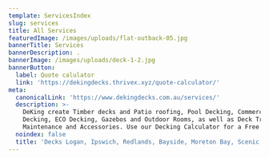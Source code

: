 ```yaml
---
template: ServicesIndex
slug: services
title: All Services
featuredImage: /images/uploads/flat-outback-05.jpg
bannerTitle: Services
bannerDescription: .
bannerImage: /images/uploads/deck-1-2.jpg
bannerButton:
  label: Quote calulator
  link: 'https://dekingdecks.thrivex.xyz/quote-calculator/'
meta:
  canonicalLink: 'https://www.dekingdecks.com.au/services/'
  description: >-
    DeKing create Timber decks and Patio roofing, Pool Decking, Commercial
    Decking, ECO Decking, Gazebos and Outdoor Rooms, as well as Deck Treatment,
    Maintenance and Accessories. Use our Decking Calculator for a Free Quote
  noindex: false
  title: 'Decks Logan, Ipswich, Redlands, Bayside, Moreton Bay, Scenic Rim'
---
```


